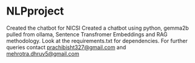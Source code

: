 # NLPproject
Created the chatbot for NICSI
Created a chatbot using python, gemma2b pulled from ollama, Sentence Transfromer Embeddings and RAG methodology.
Look at the requirements.txt for dependencies.
For further queries contact prachibisht327@gmail.com and mehrotra.dhruv5@gmail.com
